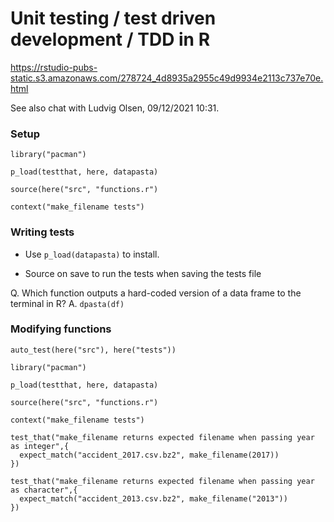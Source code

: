 # Unit testing / test driven development / TDD in R 
https://rstudio-pubs-static.s3.amazonaws.com/278724_4d8935a2955c49d9934e2113c737e70e.html

See also chat with Ludvig Olsen, 09/12/2021 10:31.
### Setup
```
library("pacman")

p_load(testthat, here, datapasta)

source(here("src", "functions.r")

context("make_filename tests")
```

### Writing tests
* Use `p_load(datapasta)` to install.

* Source on save to run the tests when saving the tests file

Q. Which function outputs a hard-coded version of a data frame to the terminal in R?
A. `dpasta(df)`

### Modifying functions
`auto_test(here("src"), here("tests"))`

```
library("pacman")

p_load(testthat, here, datapasta)

source(here("src", "functions.r")

context("make_filename tests")

test_that("make_filename returns expected filename when passing year as integer",{
  expect_match("accident_2017.csv.bz2", make_filename(2017))
})

test_that("make_filename returns expected filename when passing year as character",{
  expect_match("accident_2013.csv.bz2", make_filename("2013"))
})
```

<!-- #anki/deck/Programming -->

<!-- {BearID:DF0EBBD0-FB91-4416-AB70-0F85BAC28C3B-3179-000004421541B35C} -->
